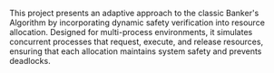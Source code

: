 This project presents an adaptive approach to the classic Banker's Algorithm by incorporating dynamic safety verification into resource allocation. Designed for multi-process environments, it simulates concurrent processes that request, execute, and release resources, ensuring that each allocation maintains system safety and prevents deadlocks.
